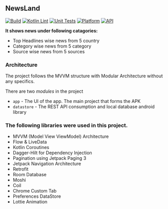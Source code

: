 ## NewsLand
[![Build](https://github.com/Haid-Faiz/NewsLand/actions/workflows/android_build_ci.yml/badge.svg)](https://github.com/Haid-Faiz/NewsLand/actions/workflows/android_build_ci.yml)
[![Kotlin Lint](https://github.com/Haid-Faiz/NewsLand/actions/workflows/kotlin_lint_ci.yml/badge.svg)](https://github.com/Haid-Faiz/NewsLand/actions/workflows/kotlin_lint_ci.yml)
[![Unit Tests](https://github.com/Haid-Faiz/NewsLand/actions/workflows/unit_tests_ci.yml/badge.svg)](https://github.com/Haid-Faiz/NewsLand/actions/workflows/unit_tests_ci.yml)
[![Platform](https://img.shields.io/badge/platform-android-blue.svg)](http://developer.android.com/index.html)
[![API](https://img.shields.io/badge/API-23%2B-blue.svg?style=flat)](https://android-arsenal.com/api?level=23)

**It shows news under following catagories:**
- Top Headlines wise news from 5 country
- Category wise news from 5 category
- Source wise news from 5 sources

### Architecture
The project follows the MVVM structure with Modular Architecture without any specifics. 

There are two _modules_ in the project 

* `app` - The UI of the app. The main project that forms the APK
* `datastore` - The REST API consumption and local database android library

###  The following libraries were used in this project.

* MVVM (Model View ViewModel) Architecture
* Flow & LiveData
* Kotlin Coroutines
* Dagger-Hilt for Dependency Injection
* Pagination using Jetpack Paging 3
* Jetpack Navigation Architecture
* Retrofit
* Room Database
* Moshi
* Coil
* Chrome Custom Tab
* Preferences DataStore
* Lottie Animation
